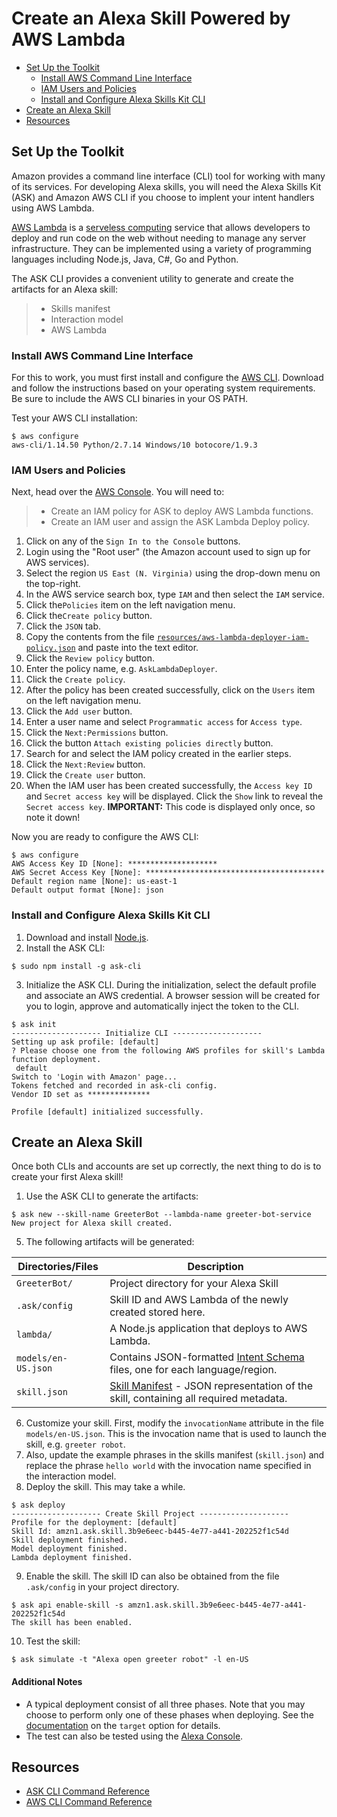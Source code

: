 # Create an Alexa Skill Powered by AWS Lambda

<!-- TOC -->
- [Set Up the Toolkit](#set-up-the-toolkit)
    - [Install AWS Command Line Interface](#install-aws-command-line-interface)
    - [IAM Users and Policies](#iam-users-and-policies)
    - [Install and Configure Alexa Skills Kit CLI](#install-and-configure-alexa-skills-kit-cli)
- [Create an Alexa Skill](#create-an-alexa-skill)
- [Resources](#resources)
<!-- /TOC -->

## Set Up the Toolkit

Amazon provides a command line interface (CLI) tool for working with many of its services. For developing Alexa skills, you will need the Alexa Skills Kit (ASK) and Amazon AWS CLI if you choose to implent your intent handlers using AWS Lambda.

[AWS Lambda](https://aws.amazon.com/lambda/) is a [serveless computing](https://en.wikipedia.org/wiki/Serverless_computing) service that allows developers to deploy and run code on the web without needing to manage any server infrastructure. They can be implemented using a variety of programming languages including Node.js, Java, C#, Go and Python.

The ASK CLI provides a convenient utility to generate and create the artifacts for an Alexa skill:
> - Skills manifest
> - Interaction model
> - AWS Lambda

### Install AWS Command Line Interface

For this to work, you must first install and configure the [AWS CLI](https://aws.amazon.com/cli/). Download and follow the instructions based on your operating system requirements. Be sure to include the AWS CLI binaries in your OS PATH.

Test your AWS CLI installation:
```
$ aws configure
aws-cli/1.14.50 Python/2.7.14 Windows/10 botocore/1.9.3
```

### IAM Users and Policies

Next, head over the [AWS Console](https://aws.amazon.com/console/). You will need to:
> - Create an IAM policy for ASK to deploy AWS Lambda functions.
> - Create an IAM user and assign the ASK Lambda Deploy policy.

1. Click on any of the `Sign In to the Console` buttons.
2. Login using the "Root user" (the Amazon account used to sign up for AWS services).
3. Select the region `US East (N. Virginia)` using the drop-down menu on the top-right.
4. In the AWS service search box, type `IAM` and then select the `IAM` service.
5. Click the`Policies` item on the left navigation menu.
6. Click the`Create policy` button.
7. Click the `JSON` tab.
8. Copy the contents from the file [`resources/aws-lambda-deployer-iam-policy.json`](resources/aws-lambda-deployer-iam-policy.json) and paste into the text editor.
9. Click the `Review policy` button.
10. Enter the policy name, e.g. `AskLambdaDeployer`.
11. Click the `Create policy`.
12. After the policy has been created successfully, click on the `Users` item on the left navigation menu.
13. Click the `Add user` button.
14. Enter a user name and select `Programmatic access` for `Access type`.
15. Click the `Next:Permissions` button.
16. Click the button `Attach existing policies directly` button.
17. Search for and select the IAM policy created in the earlier steps.
18. Click the `Next:Review` button.
19. Click the `Create user` button.
20. When the IAM user has been created successfully, the `Access key ID` and `Secret access key` will be displayed. Click the `Show` link to reveal the `Secret access key`. **IMPORTANT:** This code is displayed only once, so note it down!

Now you are ready to configure the AWS CLI:
```
$ aws configure
AWS Access Key ID [None]: ********************
AWS Secret Access Key [None]: ****************************************
Default region name [None]: us-east-1
Default output format [None]: json
```

### Install and Configure Alexa Skills Kit CLI
1. Download and install [Node.js](https://nodejs.org).
2. Install the ASK CLI:
```
$ sudo npm install -g ask-cli
```
3. Initialize the ASK CLI. During the initialization, select the default profile and associate an AWS credential. A browser session will be created for you to login, approve and automatically inject the token to the CLI.
```
$ ask init
-------------------- Initialize CLI --------------------
Setting up ask profile: [default]
? Please choose one from the following AWS profiles for skill's Lambda function deployment.
 default
Switch to 'Login with Amazon' page...
Tokens fetched and recorded in ask-cli config.
Vendor ID set as **************

Profile [default] initialized successfully.
```

## Create an Alexa Skill
Once both CLIs and accounts are set up correctly, the next thing to do is to create your first Alexa skill!
1. Use the ASK CLI to generate the artifacts:
```
$ ask new --skill-name GreeterBot --lambda-name greeter-bot-service
New project for Alexa skill created.
```
5. The following artifacts will be generated:

| Directories/Files | Description |
| - | - |
| `GreeterBot/` | Project directory for your Alexa Skill |
| `.ask/config` | Skill ID and AWS Lambda of the newly created stored here. |
| `lambda/` | A Node.js application that deploys to AWS Lambda. |
| `models/en-US.json` | Contains JSON-formatted [Intent Schema](https://developer.amazon.com/docs/custom-skills/define-the-interaction-model-in-json-and-text.html#h2_intents) files, one for each language/region. |
| `skill.json` | [Skill Manifest](https://developer.amazon.com/docs/smapi/skill-manifest.html) - JSON representation of the skill, containing all required metadata. |

6. Customize your skill. First, modify the `invocationName` attribute in the file `models/en-US.json`. This is the invocation name that is used to launch the skill, e.g. `greeter robot`.
7. Also, update the example phrases in the skills manifest (`skill.json`) and replace the phrase `hello world` with the invocation name specified in the interaction model.
8. Deploy the skill. This may take a while.
```
$ ask deploy
-------------------- Create Skill Project --------------------
Profile for the deployment: [default]
Skill Id: amzn1.ask.skill.3b9e6eec-b445-4e77-a441-202252f1c54d
Skill deployment finished.
Model deployment finished.
Lambda deployment finished.
```
9. Enable the skill. The skill ID can also be obtained from the file `.ask/config` in your project directory.
```
$ ask api enable-skill -s amzn1.ask.skill.3b9e6eec-b445-4e77-a441-202252f1c54d
The skill has been enabled.
```
10. Test the skill:
```
$ ask simulate -t "Alexa open greeter robot" -l en-US
```

#### Additional Notes
* A typical deployment consist of all three phases. Note that you may choose to perform only one of these phases when deploying. See the [documentation](https://developer.amazon.com/docs/smapi/ask-cli-command-reference.html#deploy-command) on the `target` option for details.
* The test can also be tested using the [Alexa Console](https://developer.amazon.com/alexa/console/ask).


## Resources

* [ASK CLI Command Reference](https://developer.amazon.com/docs/smapi/ask-cli-command-reference.html)
* [AWS CLI Command Reference](https://docs.aws.amazon.com/cli/latest/reference/)